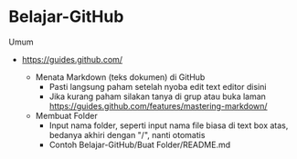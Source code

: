 # Belajar-GitHub

Umum
- https://guides.github.com/

  - Menata Markdown (teks dokumen) di GitHub
    - Pasti langsung paham setelah nyoba edit text editor disini 
    - Jika kurang paham silakan tanya di grup atau buka laman https://guides.github.com/features/mastering-markdown/
  - Membuat Folder
    - Input nama folder, seperti input nama file biasa di text box atas, bedanya akhiri dengan "/", nanti otomatis
    - Contoh Belajar-GitHub/Buat Folder/README.md
